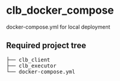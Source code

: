 # clb_docker_compose

docker-compose.yml for local deployment

## Required project tree

<pre>
├── clb_client
├── clb_executor
└── docker-compose.yml
</pre>

